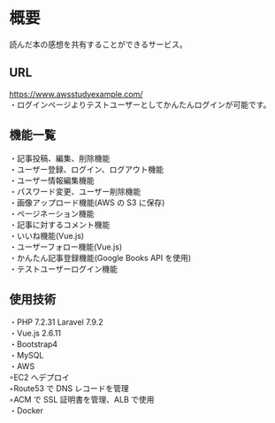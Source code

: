 # 概要

読んだ本の感想を共有することができるサービス。

## URL

https://www.awsstudyexample.com/  
・ログインページよりテストユーザーとしてかんたんログインが可能です。

## 機能一覧

・記事投稿、編集、削除機能  
・ユーザー登録、ログイン、ログアウト機能  
・ユーザー情報編集機能  
・パスワード変更、ユーザー削除機能  
・画像アップロード機能(AWS の S3 に保存)  
・ページネーション機能  
・記事に対するコメント機能  
・いいね機能(Vue.js)  
・ユーザーフォロー機能(Vue.js)  
・かんたん記事登録機能(Google Books API を使用)  
・テストユーザーログイン機能

## 使用技術

・PHP 7.2.31 Laravel 7.9.2  
・Vue.js 2.6.11  
・Bootstrap4  
・MySQL  
・AWS  
 ◦EC2 へデプロイ  
 ◦Route53 で DNS レコードを管理  
 ◦ACM で SSL 証明書を管理、ALB で使用  
・Docker
